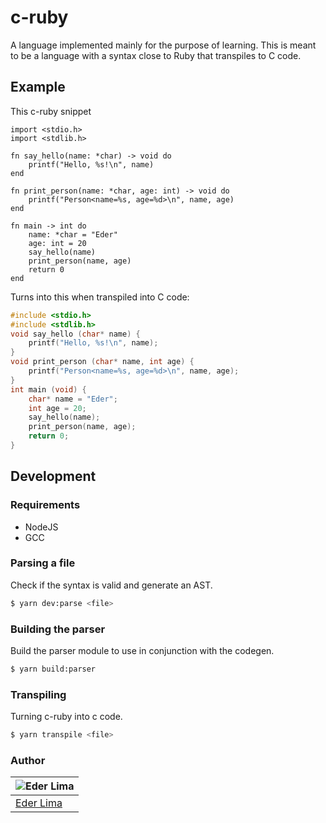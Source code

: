 # c-ruby

A language implemented mainly for the purpose of learning. This is meant to be a language with a syntax close to Ruby that transpiles to C code.

## Example

This c-ruby snippet

```crb
import <stdio.h>
import <stdlib.h>

fn say_hello(name: *char) -> void do
	printf("Hello, %s!\n", name)
end

fn print_person(name: *char, age: int) -> void do
	printf("Person<name=%s, age=%d>\n", name, age)
end

fn main -> int do
	name: *char = "Eder"
	age: int = 20
	say_hello(name)
	print_person(name, age)
	return 0
end
```

Turns into this when transpiled into C code:

```c
#include <stdio.h>
#include <stdlib.h>
void say_hello (char* name) {
	printf("Hello, %s!\n", name);
}
void print_person (char* name, int age) {
	printf("Person<name=%s, age=%d>\n", name, age);
}
int main (void) {
	char* name = "Eder";
	int age = 20;
	say_hello(name);
	print_person(name, age);
	return 0;
}
```

## Development

### Requirements

-   NodeJS
-   GCC

### Parsing a file

Check if the syntax is valid and generate an AST.

```sh
$ yarn dev:parse <file>
```

### Building the parser

Build the parser module to use in conjunction with the codegen.

```sh
$ yarn build:parser
```

### Transpiling

Turning c-ruby into c code.

```sh
$ yarn transpile <file>
```

### Author

| ![Eder Lima](https://github.com/asynched.png?size=100) |
| ------------------------------------------------------ |
| [Eder Lima](https://github.com/asynched)               |
